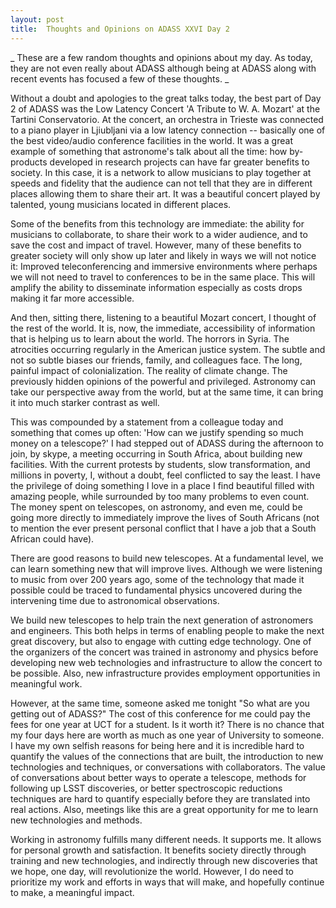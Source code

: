 ```yaml
---
layout: post
title:  Thoughts and Opinions on ADASS XXVI Day 2
---
```


_ These are a few random thoughts and opinions about my day.  As today, they are not even really about ADASS although being at ADASS along with recent events has focused a few of these thoughts. _

Without a doubt and apologies to the great talks today, the best part
of Day 2 of ADASS was the Low Latency Concert 'A Tribute to W. A.
Mozart' at the Tartini Conservatorio.   At the concert, an orchestra
in Trieste was connected to a piano player in Ljiubljani via a low
latency connection -- basically one of the best video/audio conference
facilities in the world.   It was a great example of something that
astronome's talk about all the time:  how by-products developed in
research projects can have far greater benefits to society.   In this
case, it is a network to allow musicians to play together at speeds
and fidelity that the audience can not tell that they are in different
places allowing them to share their art.   It was a beautiful concert
played by talented, young musicians located in different places.

Some of the benefits from this technology are immediate: the ability
for musicians to collaborate, to share their work to a wider audience,
and to save the cost and impact of travel.   However, many of these
benefits to greater society will only show up later and likely in ways
we will not notice it: Improved teleconferencing and immersive
environments where perhaps we will not need to travel to conferences
to be in the same place.   This will amplify the ability to
disseminate information especially as costs drops making it far more
accessible.

And then, sitting there, listening to a beautiful Mozart concert, I
thought of the rest of the world.  It is, now, the immediate,
accessibility of information that is helping us to learn about the
world.  The horrors in Syria.  The atrocities occurring regularly in
the American justice system.  The subtle and not so subtle biases our
friends, family, and colleagues face.   The long, painful impact of
colonialization.  The reality of climate change. The previously hidden
opinions of the powerful and privileged.  Astronomy can take our
perspective away from the world, but at the same time, it can bring it
into much starker contrast as well.

This was compounded by a statement from a colleague today and
something that comes up often: 'How can we justify spending so much
money on a telescope?'  I had stepped out of ADASS during the
afternoon to join, by skype, a meeting occurring in South Africa,
about building new facilities.  With the current protests by students,
slow transformation,  and millions in poverty, I, without a doubt,
feel conflicted to say the least.   I have the privilege of doing
something I love in a place I find beautiful filled with amazing
people, while surrounded by too many problems to even count.  The
money spent on telescopes, on astronomy, and even me, could be going
more directly to immediately improve the lives of South Africans (not
to mention the ever present personal conflict that I have a job that a
South African could have).

There are good reasons to build new telescopes.  At a fundamental
level, we can learn something new that will improve lives.  Although
we were listening to music from over 200 years ago, some of the
technology that made it possible could be traced to fundamental
physics uncovered during the intervening time due to astronomical
observations.

We build new telescopes to help train the next generation of
astronomers and engineers.   This both helps in terms of enabling
people to make the next great discovery, but also to engage with
cutting edge technology.  One of the organizers of the concert was
trained in astronomy and physics before developing new web
technologies and infrastructure to allow the concert to be possible.
Also, new infrastructure provides employment opportunities in
meaningful work.

However, at the same time, someone asked me tonight "So what are you
getting out of ADASS?"  The cost of this conference for me could pay
the fees for one year at UCT for a student.  Is it worth it?   There
is no chance that my four days here are worth as much as one year of
University to someone.  I have my own selfish reasons for being here
and it is incredible hard to quantify the values of the connections
that are built, the introduction to new technologies and techniques,
or conversations with collaborators. The value of conversations about
better ways to operate a telescope, methods for following up LSST
discoveries, or better spectroscopic reductions techniques are hard to
quantify especially before they are translated into real actions.
Also, meetings like this are a great opportunity for me to learn new
technologies and methods.

Working in astronomy fulfills many different needs.   It supports me.
It allows for personal growth and satisfaction.   It benefits society
directly through training and new technologies, and indirectly through
new discoveries that we hope, one day, will revolutionize the world.
However, I do need to prioritize my work and efforts in ways that will
make, and hopefully continue to make, a meaningful impact.
